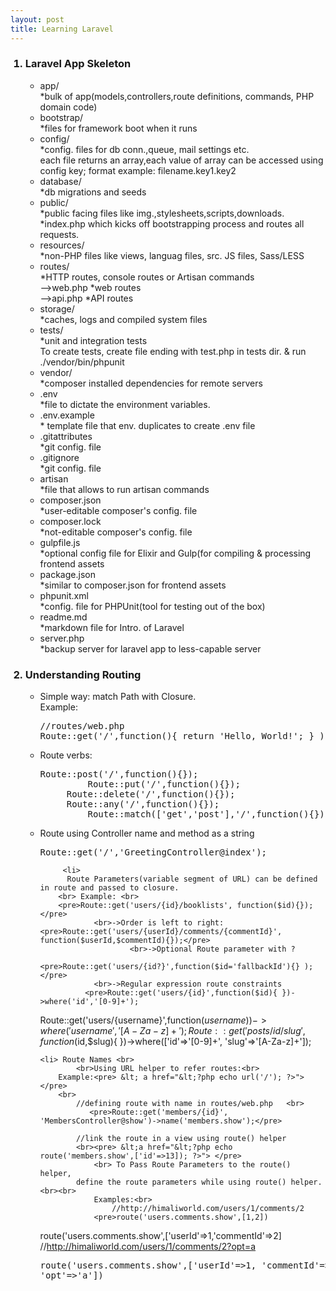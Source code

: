 ```yaml
---
layout: post
title: Learning Laravel
---
```

<ol>
<h3><li>Laravel App Skeleton</li></h3>
 <ul>
  <li>app/ <br>*bulk of app(models,controllers,route definitions, commands, PHP domain code)  </li>
   <li>bootstrap/ <br> *files for framework boot when it runs</li>
   <li>config/ <br>*config. files for db conn.,queue, mail settings etc. <br>each file returns an array,each value of array can be accessed using config key; format example: filename.key1.key2</li>
    <li>database/ <br>*db migrations and seeds</li>
    <li>public/ <br>*public facing files like img.,stylesheets,scripts,downloads.
		<br>*index.php which kicks off bootstrapping process and routes all requests. 
    </li> 
    <li>resources/ 
	<br> *non-PHP files like views, languag files, src. JS files, Sass/LESS
   </li>
     <li>routes/ <br>*HTTP routes, console routes or Artisan commands <br> 
                 -->web.php   *web routes<br>
     		 -->api.php   *API routes<br>            
      </li>
     <li>storage/ <br>*caches, logs and compiled system files</li>
   <li>tests/ <br>*unit and integration tests
             <br>To create tests, create file ending with test.php in tests dir. & run ./vendor/bin/phpunit
	</li>
   <li>vendor/ <br> *composer installed dependencies for remote servers</li>
   <li>.env <br>*file to dictate the environment variables.</li>
   <li>.env.example <br>* template file that env. duplicates to create .env file</li>
   <li>.gitattributes <br>*git config. file</li>
   <li>.gitignore <br>*git config. file</li>
   <li>artisan <br> *file that allows to run artisan commands</li>
   <li>composer.json <br>*user-editable composer's config. file</li>
   <li>composer.lock <br> *not-editable composer's config. file</li>
   <li>gulpfile.js <br> *optional config file for Elixir and Gulp(for compiling & processing frontend assets</li>
   <li>package.json <br>*similar to composer.json for frontend assets</li>
    <li>phpunit.xml <br> *config. file for PHPUnit(tool for testing out of the box)</li>
    <li>readme.md <br>*markdown file for Intro. of Laravel</li>
    <li>server.php <br>*backup server for laravel app  to less-capable server </li>
</ul>


  <h3><li>Understanding Routing</li></h3>
   <ul>  
    <li>Simple way:  match Path with Closure.<br>
             Example:<pre>
//routes/web.php
Route::get('/',function(){ return 'Hello, World!'; } );
</pre></li>
      <li>
         Route verbs: <br>
        <pre>Route::post('/',function(){});
         Route::put('/',function(){});
	 Route::delete('/',function(){});
	 Route::any('/',function(){});
         Route::match(['get','post'],'/',function(){}); 
</pre></li>
	<li>
          Route using Controller name and method as a string
	<pre>Route::get('/','GreetingController@index');</pre>  
        </li>

         <li>
          Route Parameters(variable segment of URL) can be defined in route and passed to closure. 
		<br> Example: <br>  
		<pre>Route::get('users/{id}/booklists', function($id){});</pre>   
	        	<br>->Order is left to right: <pre>Route::get('users/{userId}/comments/{commentId}', function($userId,$commentId){});</pre> 
                        <br>->Optional Route parameter with ?
                		 <pre>Route::get('users/{id?}',function($id='fallbackId'){} );</pre>  
	          	<br>->Regular expression route constraints   
			  <pre>Route::get('users/{id}',function($id){ })->where('id','[0-9]+');
Route::get('users/{username}',function($username) { })->where('username','[A-Za-z]+');
Route::get('posts/{id}/{slug}',function($id,$slug){ })->where(['id'=>'[0-9]+', 'slug'=>'[A-Za-z]+']);</pre> 
</li> 

	<li> Route Names <br> 
            <br>Using URL helper to refer routes:<br>
		Example:<pre> &lt; a href="&lt;?php echo url('/'); ?>"> </pre> 
		<br>
			//defining route with name in routes/web.php   <br>
		       <pre>Route::get('members/{id}', 'MembersController@show')->name('members.show');</pre>    
  			
			//link the route in a view using route() helper
			<br><pre> &lt;a href="&lt;?php echo route('members.show',['id'=>13]); ?>"> </pre>
                <br> To Pass Route Parameters to the route() helper, 
			define the route parameters while using route() helper.<br><br>
				Examples:<br>
					//http://himaliworld.com/users/1/comments/2 
				<pre>route('users.comments.show',[1,2])
 route('users.comments.show',['userId'=>1,'commentId'=>2]
</pre> 
				//http://himaliworld.com/users/1/comments/2?opt=a
			       <pre>route('users.comments.show',['userId'=>1, 'commentId'=>2, 'opt'=>'a'])</pre> 
        <br></li>
   </ul> 
</ol>




